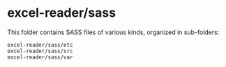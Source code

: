 # excel-reader/sass

This folder contains SASS files of various kinds, organized in sub-folders:

    excel-reader/sass/etc
    excel-reader/sass/src
    excel-reader/sass/var
